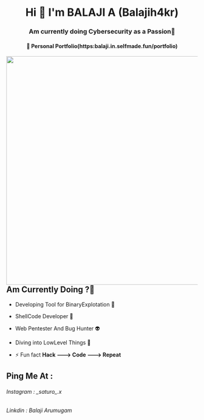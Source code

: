 <h1 align="center">Hi 👋 I'm BALAJI A (Balajih4kr)</h1>
<h3 align="center">Am currently doing Cybersecurity as a Passion🪬</h3>
<h4 align="center">🔭 Personal Portfolio(https:balaji.in.selfmade.fun/portfolio)</h4>
<img align="right" width="600px" src="https://media.tenor.com/54mjjpuowCgAAAAM/ninjala-jane.gif">

<h2 align="left">Am Currently Doing ?🥷</h2>

- Developing Tool for BinaryExplotation 🧌

- ShellCode Developer 🧙

- Web Pentester And Bug Hunter 👽

- Diving into LowLevel Things 🥋

- ⚡ Fun fact **Hack ---> Code ---> Repeat**

<h2 align="left">Ping Me At :</h2>
<h6>Instagram : _saturo_.x</h6>
<h6>Linkdin : Balaji Arumugam</h6>


